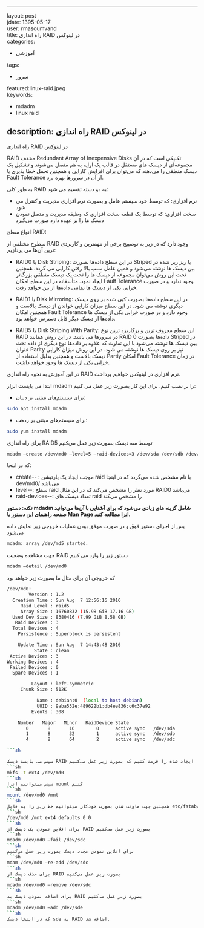* * *

layout: post    
jdate: 1395-05-17   
user: rmasoumvand    
title: راه اندازی RAID در لینوکس    
categories:

*   آموزشی

tags:

*   سرور

featured:linux-raid.jpeg    
keywords:

*   mdadm  
*   linux raid

## description: راه اندازی RAID در لینوکس

راه اندازی RAID در لینوکس

RAID مخفف Redundant Array of Inexpensive Disks تکنیکی است که در آن مجموعه‌ای از دیسک های مستقل در قالب یک ارایه به هم متصل می‌شوند و تشکیل یک دیسک منطقی را می‌دهند که می‌توان برای افزایش کارایی و همچنین تحمل خطا پذیری یا Fault Tolerance از آن در سرورها بهره برد.

به طور کلی RAID به دو دسته تقسیم می شود:

*   نرم افزاری: که توسط خود سیستم عامل و بصورت نرم افزاری مدیریت و کنترل می شود
*   سخت افزاری: که توسط یک قطعه سخت افزاری که وظیفه مدیریت و متصل نمودن دیسک ها را بر عهده دارد صورت می‌گیرد

انواع سطح RAID:

سطوح مختلفی از RAID وجود دارد که در زیر به توضییح برخی از مهمترین و کاربردی ترین آن‌ها می پردازیم:

*   RAID0 یا Disk Striping: در این سطح داده‌ها بصورت Striped یا ریز ریز شده در بین دیسک ها نوشته می‌شود و همین عامل سبب بالا رفتن کارایی می گردد. همچنین تحت این روش می‌توان مجموعه از دیسک ها را تحت یک دیسک منطقی بزرگ‌تر ایجاد نمود. متأسفانه در این سطح امکان Fault Tolerance وجود ندارد و در صورت خرابی یکی از دیسک ها تمامی داده‌ها از بین خواهد رفت.

*   RAID1 یا Disk Mirroring: در این سطح داده‌ها بصورت کپی شده بر روی دیسک دیگری نوشته می شود. در این سطح میزان کارایی خواندن از دیسک بالاست و همچنین امکان Fault Tolerance وجود دارد و در صورت خرابی یکی از دیسک ها داده‌ها از دیسک دیگر قابل دسترس خواهد بود.

*   RAID5 یا Disk Striping With Parity: این سطح معروف ترین و پرکاربرد ترین نوع RAID در سرورها می باشد. در این روش همانند RAID 0 داده‌ها بصورت Striped در بین دیسک ها نوشته می‌شود با این تفاوت که علاوه بر داده‌ها نوع دیگری از داده تحت عنوان Parity نیز بر روی دیسک ها نوشته می شود. در این‌ روش میزان کارایی دیسک بالاست و همچنین بدلیل استفاده از Partiy امکان Fault Tolerance در زمان خرابی یکی از دیسک ها وجود خواهد داشت.

در این آموزش به نحوه راه اندازی RAID نرم افزاری در لینوکس خواهیم پرداخت.

ابتدا می بایست ابزار mdadm را بر نصب کنیم. برای این کار بصورت زیر عمل می کنیم:

*   برای سیستم‌های مبتنی بر دبیان:
```sh
sudo apt install mdadm
```
*   برای سیستم‌های مبتنی بر ردهت:
```sh
sudo yum install mdadm
```
برای راه اندازی RAID5 توسط سه دیسک بصورت زیر عمل می‌کنیم
```sh
mdadm –create /dev/md0 –level=5 –raid-devices=3 /dev/sda /dev/sdb /dev/sdc
```
که در اینجا:

*   create-- : موجب ایجاد یک پارتیشن raid با نام مشخص شده می‌گردد که در اینجا dev/md0/ می‌باشد
*   level--: سطح raid مورد نظر را مشخص می‌کند که در این‌ مثال RAID0 می‌باشد
*   raid-devices--: تعداد دیسک های raid را مشخص می‌کند

**نکته: دستور mdadm شامل گزینه های زیادی می‌شود که برای آشنایی با آن‌ها می‌توانید صفحه راهنمای این دستور یا Man Page انرا مطالعه کنید.**

پس از اجرای دستور فوق و در صورت موفق بودن عملیات خروجی زیر نمایش داده می‌شود
```sh
mdadm: array /dev/md5 started.
```
جهت مشاهده وضعیت RAID دستور زیر را وارد می کنیم
```sh
mdadm –detail /dev/md0
```
که خروجی آن برای مثال ما بصورت زیر خواهد بود
```sh
/dev/md0:
        Version : 1.2
  Creation Time : Sun Aug  7 12:56:16 2016
     Raid Level : raid5
     Array Size : 16760832 (15.98 GiB 17.16 GB)
  Used Dev Size : 8380416 (7.99 GiB 8.58 GB)
   Raid Devices : 3
  Total Devices : 4
    Persistence : Superblock is persistent

    Update Time : Sun Aug  7 14:43:48 2016
          State : clean 
 Active Devices : 3
Working Devices : 4
 Failed Devices : 0
  Spare Devices : 1

         Layout : left-symmetric
     Chunk Size : 512K

           Name : debian:0  (local to host debian)
           UUID : 9aba532e:489622b1:db4ee836:c6c37e92
         Events : 308

    Number   Major   Minor   RaidDevice State
       0       8       16        0      active sync   /dev/sda
       1       8       32        1      active sync   /dev/sdb
       4       8       64        2      active sync   /dev/sdc

```sh

سپس می بایست دیسک RAID ایجاد شده را فرمت کنیم که بصورت زیر عمل می‌کنیم
```sh
mkfs -t ext4 /dev/md0
```sh
سپس می‌توانیم انرا mount کنیم
```sh
mount /dev/md0 /mnt
```sh
همچنین جهت ماونت شدن بصورت خودکار می‌توانیم خط زیر را به فایل etc/fstab/ اضافه کنیم
```sh
/dev/md0 /mnt ext4 defaults 0 0
```sh
برای افلاین نمودن یک دیسک از RAID بصورت زیر عمل می‌کنیم
```sh
mdadm /dev/md0 –fail /dev/sdc
```sh
برای انلاین نمودن مجدد دیسک بصورت زیر عمل می‌کنیم
```sh
mdam /dev/md0 –re-add /dev/sdc
```sh
برای حذف دیسک از RAID بصورت زیر عمل می‌کنیم
```sh
mdadm /dev/md0 –remove /dev/sdc
```sh
برای اضافه نمودن دیسک به RAID بصورت زیر عمل می‌کنیم
```sh
mdadm /dev/md0 –add /dev/sde
```sh
که در اینجا دیسک sde به RAID اضافه شد.
